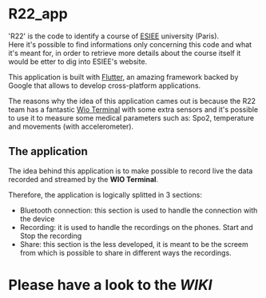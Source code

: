 # R22_app

'R22' is the code to identify a course of [ESIEE](https://www.esiee.fr/) university (Paris). \
Here it's possible to find informations only concerning this code and what it's meant for, in order to retrieve more details about the course itself it would be etter to dig into ESIEE's website.

This application is built with [Flutter](https://flutter.dev/), an amazing framework backed by Google that allows to develop cross-platform applications.

The reasons why the idea of this application cames out is because the R22 team has a fantastic [Wio Terminal](https://wiki.seeedstudio.com/Wio-Terminal-Getting-Started/) with some extra sensors and it's possible to use it to measure some medical parameters such as: Spo2, temperature and movements (with accelerometer).

## The application
The idea behind this application is to make possible to record live the data recorded and streamed by the **WIO Terminal**. 

Therefore, the application is logically splitted in 3 sections:
- Bluetooth connection: this section is used to handle the connection with the device
- Recording: it is used to handle the recordings on the phones. Start and Stop the recording
- Share: this section is the less developed, it is meant to be the screem from which is possible to share in different ways the recordings.

# Please have a look to the _WIKI_
